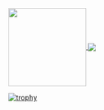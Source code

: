 <a href="https://github.com/anuraghazra/github-readme-stats">
  <img align="center" src="https://github-readme-stats.vercel.app/api?username=k-syota&show_icons=true" height="158px" />
</a>

<a href="https://github.com/anuraghazra/github-readme-stats">
  <img align="center" src="https://github-readme-stats.vercel.app/api/top-langs/?username=k-syota&layout=compact" />
</a>

[![trophy](https://github-profile-trophy.vercel.app/?username=k-syota&theme=onestar&column=7&margin-w=15)](https://github.com/k-syota/github-profile-trophy)
